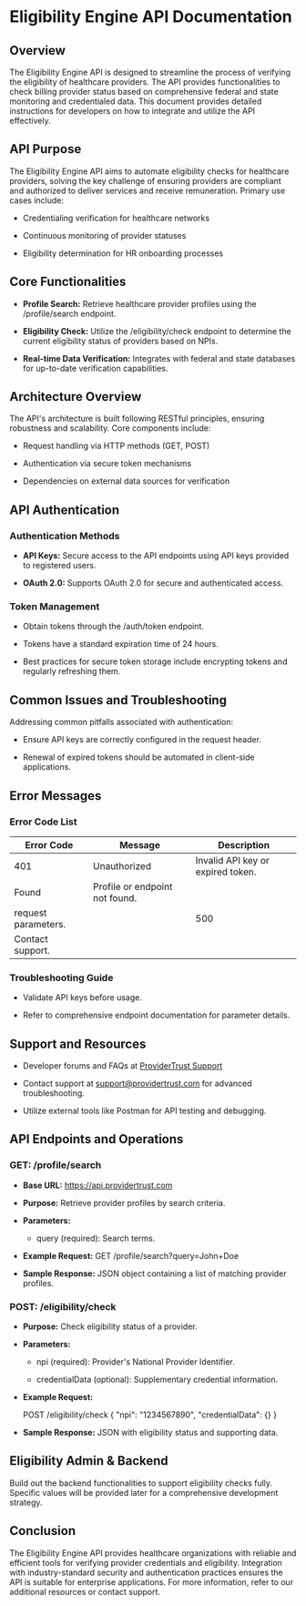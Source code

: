 # Eligibility Engine API Documentation

## Overview

The Eligibility Engine API is designed to streamline the process of
verifying the eligibility of healthcare providers. The API provides
functionalities to check billing provider status based on comprehensive
federal and state monitoring and credentialed data. This document
provides detailed instructions for developers on how to integrate and
utilize the API effectively.

## API Purpose

The Eligibility Engine API aims to automate eligibility checks for
healthcare providers, solving the key challenge of ensuring providers
are compliant and authorized to deliver services and receive
remuneration. Primary use cases include:

- Credentialing verification for healthcare networks

- Continuous monitoring of provider statuses

- Eligibility determination for HR onboarding processes

## Core Functionalities

- **Profile Search:** Retrieve healthcare provider profiles using the
  /profile/search endpoint.

- **Eligibility Check:** Utilize the /eligibility/check endpoint to
  determine the current eligibility status of providers based on NPIs.

- **Real-time Data Verification:** Integrates with federal and state
  databases for up-to-date verification capabilities.

## Architecture Overview

The API's architecture is built following RESTful principles, ensuring
robustness and scalability. Core components include:

- Request handling via HTTP methods (GET, POST)

- Authentication via secure token mechanisms

- Dependencies on external data sources for verification

## API Authentication

### Authentication Methods

- **API Keys:** Secure access to the API endpoints using API keys
  provided to registered users.

- **OAuth 2.0:** Supports OAuth 2.0 for secure and authenticated access.

### Token Management

- Obtain tokens through the /auth/token endpoint.

- Tokens have a standard expiration time of 24 hours.

- Best practices for secure token storage include encrypting tokens and
  regularly refreshing them.

## Common Issues and Troubleshooting

Addressing common pitfalls associated with authentication:

- Ensure API keys are correctly configured in the request header.

- Renewal of expired tokens should be automated in client-side
  applications.

## Error Messages

### Error Code List

| Error Code | Message | Description |
|------------|--------------------------|---------------------------------------|
| 401 | Unauthorized | Invalid API key or expired token. | | 404 | Not
Found | Profile or endpoint not found. | | 400 | Bad Request | Malformed
request parameters. | | 500 | Internal Server Error | Server error.
Contact support. |

### Troubleshooting Guide

- Validate API keys before usage.

- Refer to comprehensive endpoint documentation for parameter details.

## Support and Resources

- Developer forums and FAQs at
  <a href="http://support.providertrust.com" class="tiptap-link"
  target="_blank" rel="noopener noreferrer nofollow">ProviderTrust
  Support</a>

- Contact support at support@providertrust.com for advanced
  troubleshooting.

- Utilize external tools like Postman for API testing and debugging.

## API Endpoints and Operations

### GET: /profile/search

- **Base URL:** https://api.providertrust.com

- **Purpose:** Retrieve provider profiles by search criteria.

- **Parameters:**

  - query (required): Search terms.

- **Example Request:** GET /profile/search?query=John+Doe

- **Sample Response:** JSON object containing a list of matching
  provider profiles.

### POST: /eligibility/check

- **Purpose:** Check eligibility status of a provider.

- **Parameters:**

  - npi (required): Provider's National Provider Identifier.

  - credentialData (optional): Supplementary credential information.

- **Example Request:**

  POST /eligibility/check { "npi": "1234567890", "credentialData": {} }

- **Sample Response:** JSON with eligibility status and supporting data.

## Eligibility Admin & Backend

Build out the backend functionalities to support eligibility checks
fully. Specific values will be provided later for a comprehensive
development strategy.

## Conclusion

The Eligibility Engine API provides healthcare organizations with
reliable and efficient tools for verifying provider credentials and
eligibility. Integration with industry-standard security and
authentication practices ensures the API is suitable for enterprise
applications. For more information, refer to our additional resources or
contact support.
